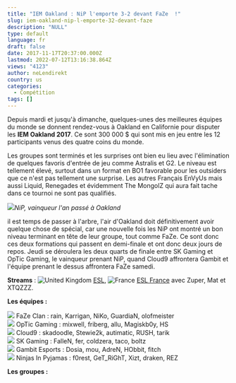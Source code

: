 ```yaml
---
title: "IEM Oakland : NiP l'emporte 3-2 devant FaZe  !"
slug: iem-oakland-nip-l-emporte-32-devant-faze
description: "NULL"
type: default
language: fr
draft: false
date: 2017-11-17T20:37:00.000Z
lastmod: 2022-07-12T13:16:38.864Z
views: "4123"
author: neLendirekt
country: us
categories:
  - Compétition
tags: []
---
```

Depuis mardi et jusqu'à dimanche, quelques-unes des meilleures équipes du monde se donnent rendez-vous à Oakland en Californie pour disputer les **IEM Oakland 2017**. Ce sont 300 000 $ qui sont mis en jeu entre les 12 participants venus des quatre coins du monde.

Les groupes sont terminés et les surprises ont bien eu lieu avec l'élimination de quelques favoris d'entrée de jeu comme Astralis et G2\. Le niveau est tellement élevé, surtout dans un format en BO1 favorable pour les outsiders que ce n'est pas tellement une surprise. Les autres Français EnVyUs mais aussi Liquid, Renegades et évidemment The MongolZ qui aura fait tache dans ce tournoi ne sont pas qualifiés.

![](/images/articles/5a0b0fce2a3e5/images/3lLl3Ee6BJkJtfdlW3ikSNZQwLcqV0T6C3grn15R.jpeg)_NiP, vainqueur l'an passé à Oakland_

il est temps de passer à l'arbre, l'air d'Oakland doit définitivement avoir quelque chose de spécial, car une nouvelle fois les NiP ont montré un bon niveau terminant en tête de leur groupe, tout comme FaZe. Ce sont donc ces deux formations qui passent en demi-finale et ont donc deux jours de repos. Jeudi se déroulera les deux quarts de finale entre SK Gaming et OpTic Gaming, le vainqueur prenant NiP, quand Cloud9 affrontera Gambit et l'équipe prenant le dessus affrontera FaZe samedi.

**Streams** : ![United Kingdom](/images/countries/gb.svg)⁠ [ESL](https://go.twitch.tv/esl%5Fcsgo), ![France](/images/countries/fr.svg)⁠ [ESL France](https://go.twitch.tv/esl%5Fcsgo%5Ffr) avec Zuper, Mat et XTQZZZ.

**Les équipes :**

![](/images/countries/eu.svg) FaZe Clan : rain, Karrigan, NiKo, GuardiaN, olofmeister⁠  
![](/images/countries/eu.svg) OpTic Gaming : mixwell, friberg, allu, Magiskb0y, HS⁠  
![](/images/countries/us.svg) Cloud9 : skadoodle, Stewie2k, autimatic, RUSH, tarik⁠  
![](/images/countries/br.svg) SK Gaming : FalleN, fer, coldzera, taco, boltz⁠  
![](/images/countries/kz.svg) Gambit Esports : Dosia, mou, AdreN, HObbit, fitch⁠  
![](/images/countries/se.svg) Ninjas In Pyjamas : f0rest, GeT\_RiGhT, Xizt, draken, REZ

**Les groupes :**
